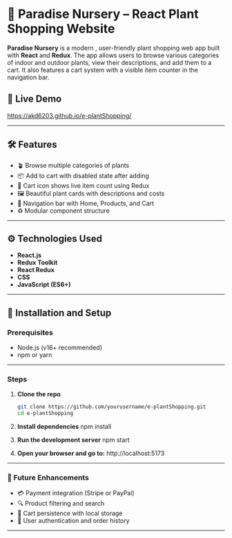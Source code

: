 # 🌿 Paradise Nursery – React Plant Shopping Website

**Paradise Nursery** is a modern , user-friendly plant shopping web app built with **React** and **Redux**. The app allows users to browse various categories of indoor and outdoor plants, view their descriptions, and add them to a cart. It also features a cart system with a visible item counter in the navigation bar.

## 🚀 Live Demo

https://akd6203.github.io/e-plantShopping/

---

## 🛠 Features

- 🪴 Browse multiple categories of plants
- 📦 Add to cart with disabled state after adding
- 🛒 Cart icon shows live item count using Redux
- 🖼 Beautiful plant cards with descriptions and costs
- 🧭 Navigation bar with Home, Products, and Cart
- ♻️ Modular component structure

---
## ⚙️ Technologies Used

- **React.js**
- **Redux Toolkit**
- **React Redux**
- **CSS**
- **JavaScript (ES6+)**

---

## 🔧 Installation and Setup

### Prerequisites

- Node.js (v16+ recommended)
- npm or yarn

---

### Steps

1. **Clone the repo**

   ```bash
   git clone https://github.com/yourusername/e-plantShopping.git
   cd e-plantShopping
2. **Install dependencies** 
  npm install
3. **Run the development server**
  npm start
4. **Open your browser and go to:**
  http://localhost:5173

---

### 🧪 Future Enhancements
  - 💳 Payment integration (Stripe or PayPal)
  - 🔍 Product filtering and search
  - 💾 Cart persistence with local storage
  - 🔐 User authentication and order history

---



